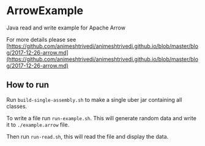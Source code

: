 # ArrowExample
Java read and write example for Apache Arrow

For more details please see 
[https://github.com/animeshtrivedi/animeshtrivedi.github.io/blob/master/blog/2017-12-26-arrow.md](https://github.com/animeshtrivedi/animeshtrivedi.github.io/blob/master/blog/2017-12-26-arrow.md)

## How to run 

Run `build-single-assembly.sh` to make a single uber jar containing 
all classes. 

To write a file run `run-example.sh`. This will generate random 
data and write it to `./example.arrow` file. 

Then run `run-read.sh`, this will read the file and display the 
data.